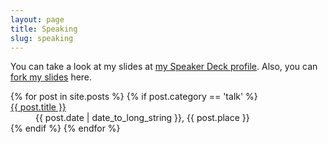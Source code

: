 ```yaml
---
layout: page
title: Speaking
slug: speaking
---
```


<div class="g one-whole" markdown="1">

<p class="lead">You can take a look at my slides at <a href="https://speakerdeck.com/aniketpant">my Speaker Deck profile</a>. Also, you can <a href="https://github.com/aniketpant/presentations">fork my slides</a> here.</p>

<dl>
{% for post in site.posts %}
	{% if post.category == 'talk' %}
		<dt><a href="{{ post.url }}" class="complex-link">{{ post.title }}</a></dt>
		<dd><date class="date">{{ post.date | date_to_long_string }}</date>, <span class="place">{{ post.place }}</span></dd>
	{% endif %}
{% endfor %}
</dl>

</div>